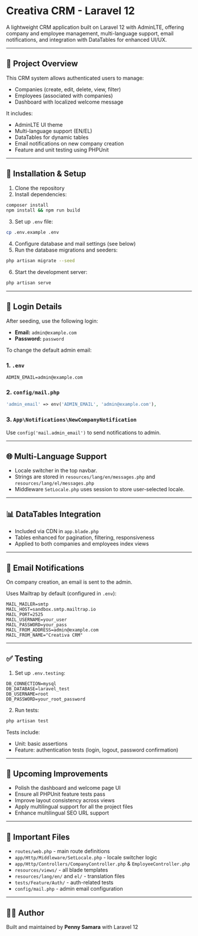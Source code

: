 # Creativa CRM - Laravel 12

A lightweight CRM application built on Laravel 12 with AdminLTE, offering company and employee management, multi-language support, email notifications, and integration with DataTables for enhanced UI/UX.

---

## 🚀 Project Overview

This CRM system allows authenticated users to manage:

* Companies (create, edit, delete, view, filter)
* Employees (associated with companies)
* Dashboard with localized welcome message

It includes:

* AdminLTE UI theme
* Multi-language support (EN/EL)
* DataTables for dynamic tables
* Email notifications on new company creation
* Feature and unit testing using PHPUnit

---

## 🔧 Installation & Setup

1. Clone the repository
2. Install dependencies:

```bash
composer install
npm install && npm run build
```

3. Set up `.env` file:

```bash
cp .env.example .env
```

4. Configure database and mail settings (see below)
5. Run the database migrations and seeders:

```bash
php artisan migrate --seed
```

6. Start the development server:

```bash
php artisan serve
```

---

## 🔑 Login Details

After seeding, use the following login:

* **Email:** `admin@example.com`
* **Password:** `password`

To change the default admin email:

### 1. `.env`

```env
ADMIN_EMAIL=admin@example.com
```

### 2. `config/mail.php`

```php
'admin_email' => env('ADMIN_EMAIL', 'admin@example.com'),
```

### 3. `App\Notifications\NewCompanyNotification`

Use `config('mail.admin_email')` to send notifications to admin.

---

## 🌐 Multi-Language Support

* Locale switcher in the top navbar.
* Strings are stored in `resources/lang/en/messages.php` and `resources/lang/el/messages.php`
* Middleware `SetLocale.php` uses session to store user-selected locale.

---

## 📊 DataTables Integration

* Included via CDN in `app.blade.php`
* Tables enhanced for pagination, filtering, responsiveness
* Applied to both companies and employees index views

---

## 📧 Email Notifications

On company creation, an email is sent to the admin.

Uses Mailtrap by default (configured in `.env`):

```env
MAIL_MAILER=smtp
MAIL_HOST=sandbox.smtp.mailtrap.io
MAIL_PORT=2525
MAIL_USERNAME=your_user
MAIL_PASSWORD=your_pass
MAIL_FROM_ADDRESS=admin@example.com
MAIL_FROM_NAME="Creativa CRM"
```

---

## ✅ Testing

1. Set up `.env.testing`:

```env
DB_CONNECTION=mysql
DB_DATABASE=laravel_test
DB_USERNAME=root
DB_PASSWORD=your_root_password
```

2. Run tests:

```bash
php artisan test
```

Tests include:

* Unit: basic assertions
* Feature: authentication tests (login, logout, password confirmation)

---

## 📌 Upcoming Improvements

* Polish the dashboard and welcome page UI
* Ensure all PHPUnit feature tests pass
* Improve layout consistency across views
* Apply multilingual support for all the project files
* Enhance multilingual SEO URL support

---

## 📁 Important Files

* `routes/web.php` - main route definitions
* `app/Http/Middleware/SetLocale.php` - locale switcher logic
* `app/Http/Controllers/CompanyController.php` & `EmployeeController.php`
* `resources/views/` - all blade templates
* `resources/lang/en/` and `el/` - translation files
* `tests/Feature/Auth/` - auth-related tests
* `config/mail.php` - admin email configuration

---

## 🧑‍💻 Author

Built and maintained by **Penny Samara** with Laravel 12 
